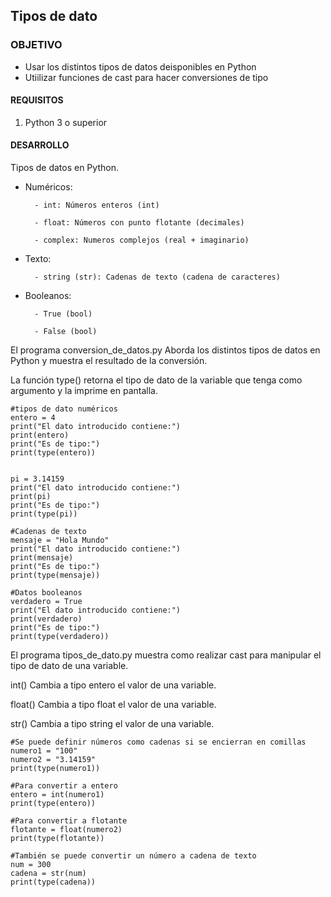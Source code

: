 
## Tipos de dato

### OBJETIVO

- Usar los distintos tipos de datos deisponibles en Python
- Utiilizar funciones de cast para hacer conversiones de tipo

#### REQUISITOS

1. Python 3 o superior

#### DESARROLLO
Tipos de datos en Python.
- Numéricos:   

        - int: Números enteros (int)

        - float: Números con punto flotante (decimales)

        - complex: Numeros complejos (real + imaginario)

- Texto:

        - string (str): Cadenas de texto (cadena de caracteres)

- Booleanos:

        - True (bool) 

        - False (bool) 

El programa conversion_de_datos.py Aborda los distintos tipos de datos en Python y muestra el resultado de la conversión.

La función type() retorna el tipo de dato de la variable que tenga como argumento y la imprime en pantalla.
```
#tipos de dato numéricos
entero = 4
print("El dato introducido contiene:")
print(entero)
print("Es de tipo:")
print(type(entero))


pi = 3.14159
print("El dato introducido contiene:")
print(pi)
print("Es de tipo:")
print(type(pi))

#Cadenas de texto
mensaje = "Hola Mundo"
print("El dato introducido contiene:")
print(mensaje)
print("Es de tipo:")
print(type(mensaje))

#Datos booleanos
verdadero = True
print("El dato introducido contiene:")
print(verdadero)
print("Es de tipo:")
print(type(verdadero))
```
El programa tipos_de_dato.py muestra como realizar cast para manipular el tipo de dato de una variable.

int() Cambia a tipo entero el valor de una variable.

float() Cambia a tipo float el valor de una variable.

str() Cambia a tipo string el valor de una variable.

```
#Se puede definir números como cadenas si se encierran en comillas
numero1 = "100" 
numero2 = "3.14159"
print(type(numero1))

#Para convertir a entero 
entero = int(numero1)
print(type(entero))

#Para convertir a flotante
flotante = float(numero2)
print(type(flotante))

#También se puede convertir un número a cadena de texto
num = 300
cadena = str(num)
print(type(cadena))
```


